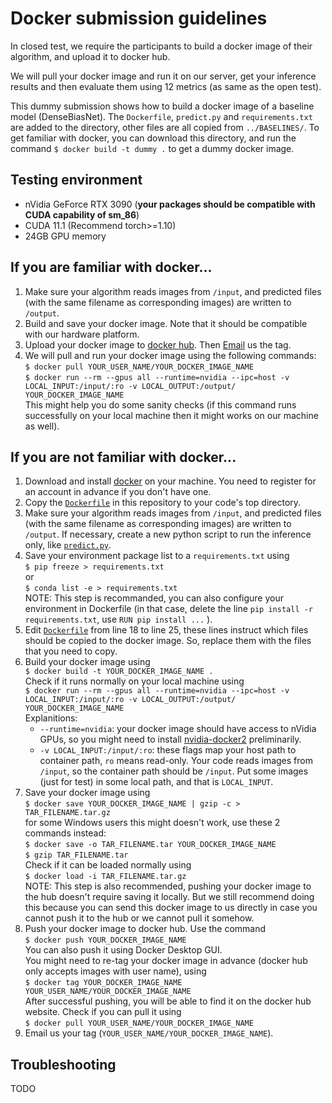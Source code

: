 # Docker submission guidelines

In closed test, we require the participants to build a docker image of their algorithm, and upload it to docker hub. 

We will pull your docker image and run it on our server, get your inference results and then evaluate them using 12 metrics (as same as the open test). 

This dummy submission shows how to build a docker image of a baseline model (DenseBiasNet). The `Dockerfile`, `predict.py` and `requirements.txt` are added to the directory, other files are all copied from `../BASELINES/`. To get familiar with docker, you can download this directory, and run the command `$ docker build -t dummy .` to get a dummy docker image.  

## Testing environment

* nVidia GeForce RTX 3090 (**your packages should be compatible with CUDA capability of sm_86**)
* CUDA 11.1 (Recommend torch>=1.10)
* 24GB GPU memory

## If you are familiar with docker...

1. Make sure your algorithm reads images from `/input`, and predicted files (with the same filename as corresponding images) are written to `/output`. 
2. Build and save your docker image. Note that it should be compatible with our hardware platform. 
3. Upload your docker image to [docker hub](https://hub.docker.com/). Then [Email](KiPA2022@outlook.com) us the tag. 
4. We will pull and run your docker image using the following commands:  
`$ docker pull YOUR_USER_NAME/YOUR_DOCKER_IMAGE_NAME`  
`$ docker run --rm --gpus all --runtime=nvidia --ipc=host -v LOCAL_INPUT:/input/:ro -v LOCAL_OUTPUT:/output/ YOUR_DOCKER_IMAGE_NAME`  
This might help you do some sanity checks (if this command runs successfully on your local machine then it might works on our machine as well). 

## If you are not familiar with docker...

1. Download and install [docker](https://docs.docker.com/engine/install/) on your machine. You need to register for an account in advance if you don't have one. 
2. Copy the [`Dockerfile`](Dockerfile) in this repository to your code's top directory. 
3. Make sure your algorithm reads images from `/input`, and predicted files (with the same filename as corresponding images) are written to `/output`. If necessary, create a new python script to run the inference only, like [`predict.py`](predict.py). 
4. Save your environment package list to a `requirements.txt` using   
`$ pip freeze > requirements.txt`   
or   
`$ conda list -e > requirements.txt`  
NOTE: This step is recommanded, you can also configure your environment in Dockerfile (in that case, delete the line `pip install -r requirements.txt`, use `RUN pip install ...` ). 
5. Edit [`Dockerfile`](Dockerfile) from line 18 to line 25, these lines instruct which files should be copied to the docker image. So, replace them with the files that you need to copy. 
6. Build your docker image using  
`$ docker build -t YOUR_DOCKER_IMAGE_NAME .`  
Check if it runs normally on your local machine using  
`$ docker run --rm --gpus all --runtime=nvidia --ipc=host -v LOCAL_INPUT:/input/:ro -v LOCAL_OUTPUT:/output/ YOUR_DOCKER_IMAGE_NAME`  
Explanitions: 
    - `--runtime=nvidia`: your docker image should have access to nVidia GPUs, so you might need to install [nvidia-docker2](https://docs.nvidia.com/datacenter/cloud-native/container-toolkit/install-guide.html#docker) preliminarily. 
    - `-v LOCAL_INPUT:/input/:ro`: these flags map your host path to container path, `ro` means read-only. Your code reads images from `/input`, so the container path should be `/input`. Put some images (just for test) in some local path, and that is `LOCAL_INPUT`.   
7. Save your docker image using  
`$ docker save YOUR_DOCKER_IMAGE_NAME | gzip -c > TAR_FILENAME.tar.gz`  
for some Windows users this might doesn't work, use these 2 commands instead:  
`$ docker save -o TAR_FILENAME.tar YOUR_DOCKER_IMAGE_NAME `  
`$ gzip TAR_FILENAME.tar`  
Check if it can be loaded normally using  
`$ docker load -i TAR_FILENAME.tar.gz`  
NOTE: This step is also recommended, pushing your docker image to the hub doesn't require saving it locally. But we still recommend doing this because you can send this docker image to us directly in case you cannot push it to the hub or we cannot pull it somehow. 
8. Push your docker image to docker hub. Use the command  
`$ docker push YOUR_DOCKER_IMAGE_NAME`  
You can also push it using Docker Desktop GUI.  
You might need to re-tag your docker image in advance (docker hub only accepts images with user name), using  
`$ docker tag YOUR_DOCKER_IMAGE_NAME YOUR_USER_NAME/YOUR_DOCKER_IMAGE_NAME`  
After successful pushing, you will be able to find it on the docker hub website. Check if you can pull it using  
`$ docker pull YOUR_USER_NAME/YOUR_DOCKER_IMAGE_NAME`  
9. Email us your tag (`YOUR_USER_NAME/YOUR_DOCKER_IMAGE_NAME`). 

## Troubleshooting

TODO
